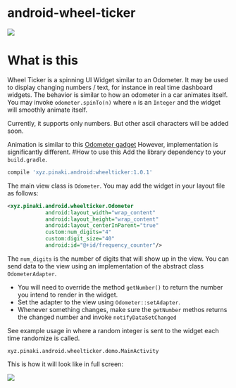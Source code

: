 # android-wheel-ticker
![](https://github.com/spinaki/android-wheel-ticker/blob/master/assets/compress.gif)
# What is this
Wheel Ticker is a spinning UI Widget similar to an Odometer. It may be used to display changing
numbers / text, for instance in real time dashboard widgets. The behavior is similar to how an odometer in a car
animates itself. You may invoke `odometer.spinTo(n)` where `n` is an `Integer` and the widget will smoothly animate
itself.

Currently, it supports only numbers. But other ascii characters will be added soon.

Animation is similar to this [Odometer gadget](http://kevindion.com/2010/12/android-odometer-ui-tutorial-part-1/)
However, implementation is significantly different.
#How to use this
Add the library dependency to your `build.gradle`.
```groovy
compile 'xyz.pinaki.android:wheelticker:1.0.1'
```
The main view class is `Odometer`. You may add the widget in your layout file as follows:
~~~xml
<xyz.pinaki.android.wheelticker.Odometer
            android:layout_width="wrap_content"
            android:layout_height="wrap_content"
            android:layout_centerInParent="true"
            custom:num_digits="4"
            custom:digit_size="40"
            android:id="@+id/frequency_counter"/>
~~~
The `num_digits` is the number of digits that will show up in the view.
You can send data to the view using an implementation of the abstract class `OdometerAdapter`.
* You will need to override the method `getNumber()` to return the number you intend to render in the widget.
* Set the adapter to the view using `Odometer::setAdapter`.
* Whenever something changes, make sure the `getNumber` methos returns the changed number and invoke `notifyDataSetChanged`

See example usage in where a random integer is sent to the widget each time randomize is called.
~~~~
xyz.pinaki.android.wheelticker.demo.MainActivity
~~~~

This is how it will look like in full screen:

![](https://github.com/spinaki/android-wheel-ticker/blob/master/assets/demo.gif)